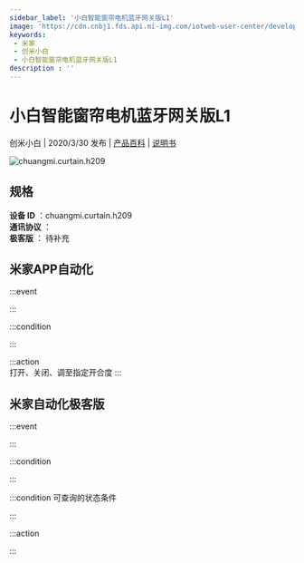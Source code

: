 ```yaml
---
sidebar_label: '小白智能窗帘电机蓝牙网关版L1'
image: 'https://cdn.cnbj1.fds.api.mi-img.com/iotweb-user-center/developer_1679071134504K0zjqDYj.png?GalaxyAccessKeyId=AKVGLQWBOVIRQ3XLEW&Expires=9223372036854775807&Signature=GatxkGa4G8fEcWNs2dVaOAREYKI='
keywords: 
 - 米家
 - 创米小白
 - 小白智能窗帘电机蓝牙网关版L1
description : ''
---
```

# 小白智能窗帘电机蓝牙网关版L1

创米小白 | 2020/3/30 发布 | [产品百科](https://home.mi.com/webapp/content/baike/product/index.html?model=chuangmi.curtain.h209/) | [说明书](https://home.mi.com/views/introduction.html?model=chuangmi.curtain.h209&region=cn)

![chuangmi.curtain.h209](https://cdn.cnbj1.fds.api.mi-img.com/iotweb-user-center/developer_1679071134504K0zjqDYj.png?GalaxyAccessKeyId=AKVGLQWBOVIRQ3XLEW&Expires=9223372036854775807&Signature=GatxkGa4G8fEcWNs2dVaOAREYKI=)

## 规格  
> 
**设备 ID** ：chuangmi.curtain.h209  
**通讯协议** ：  
**极客版**  ： 待补充 


## 米家APP自动化  

:::event  

:::

:::condition  

:::

:::action   
打开、关闭、调至指定开合度
:::

## 米家自动化极客版  

:::event  

:::

:::condition  

:::

:::condition 可查询的状态条件  

:::

:::action  

:::

        
